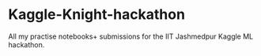# Kaggle-Knight-hackathon
All my practise notebooks+ submissions for the IIT Jashmedpur Kaggle ML hackathon.
